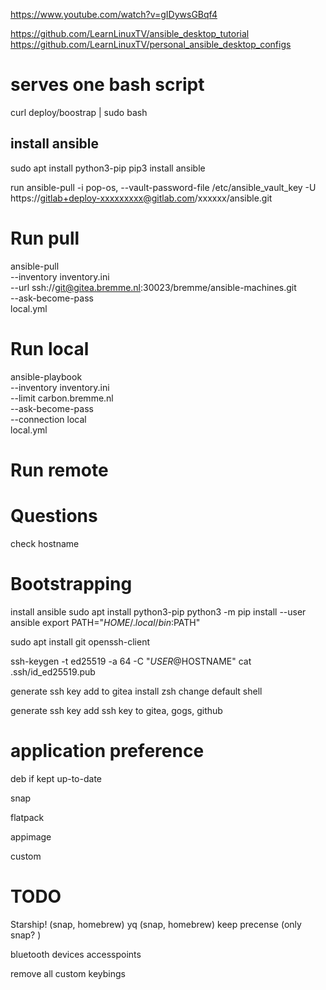 https://www.youtube.com/watch?v=gIDywsGBqf4

https://github.com/LearnLinuxTV/ansible_desktop_tutorial
https://github.com/LearnLinuxTV/personal_ansible_desktop_configs


# serves one bash script
curl deploy/boostrap | sudo bash

## install ansible
sudo apt install python3-pip
pip3 install ansible

run ansible-pull -i pop-os, --vault-password-file /etc/ansible_vault_key -U https://gitlab+deploy-xxxxxxxxx@gitlab.com/xxxxxx/ansible.git

# Run pull

ansible-pull \
    --inventory inventory.ini \
    --url ssh://git@gitea.bremme.nl:30023/bremme/ansible-machines.git \
    --ask-become-pass \
    local.yml

# Run local

ansible-playbook \
    --inventory inventory.ini \
    --limit carbon.bremme.nl \
    --ask-become-pass \
    --connection local \
    local.yml

# Run remote

# Questions

check hostname

# Bootstrapping



install ansible
    sudo apt install python3-pip
    python3 -m pip install --user ansible
    export PATH="$HOME/.local/bin:$PATH"

sudo apt install git openssh-client


ssh-keygen -t ed25519 -a 64 -C "$USER@$HOSTNAME"
cat .ssh/id_ed25519.pub

generate ssh key
add to gitea
install zsh
change default shell

generate ssh key
add ssh key to gitea, gogs, github

# application preference

deb if kept up-to-date

snap

flatpack

appimage

custom


# TODO

Starship! (snap, homebrew)
yq (snap, homebrew)
keep precense (only snap? )

bluetooth devices
accesspoints

remove all custom keybings